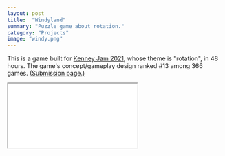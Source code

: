 ```yaml
---
layout: post
title:  "Windyland"
summary: "Puzzle game about rotation."
category: "Projects"
image: "windy.png"
---
```


This is a game built for [Kenney Jam 2021](https://itch.io/jam/kenney-jam-2021), whose theme is "rotation", in 48 hours. The game's concept/gameplay design ranked #13 among 366 games. [(Submission page.)](https://itch.io/jam/kenney-jam-2021/rate/1167961)

<div class="aspect-ratio" style="
  display: absolute;
  width: 720px;
  height: 480px;
  padding: 0;
"><iframe src="{{ site.url }}/games/windy/index.html"/></div>